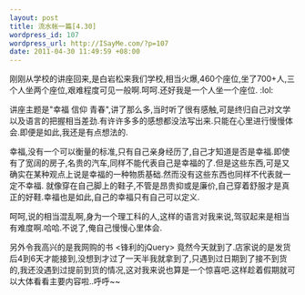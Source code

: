 ```yaml
--- 
layout: post
title: 流水帐一篇[4.30]
wordpress_id: 107
wordpress_url: http://ISayMe.com/?p=107
date: 2011-04-30 11:49:59 +08:00
---
```

刚刚从学校的讲座回来,是白岩松来我们学校,相当火爆,460个座位,坐了700+人,三个人坐两个座位,艰难程度可见一般啊.呵呵.还好我是一个人坐一个座位. :lol: 

讲座主题是"幸福 信仰 青春",讲了那么多,当时听了很有感触,可是终归自己对文学以及语言的把握相当差劲.有许许多多的感想都没法写出来.只能在心里进行慢慢体会.即便是如此,我还是有点想法的.

幸福,没有一个可以衡量的标准,只有自己亲身经历了,自己才知道是否是幸福.即使有了宽阔的房子,名贵的汽车,同样不能代表自己是幸福的了.但是这些东西,可是又确实在某种观点上说是幸福的一种物质基础.然而没有这些东西也同样不代表就一定不幸福. 就像穿在自己脚上的鞋子,不管是昂贵抑或是廉价,自己穿着舒服才是真正的好鞋.幸福也是如此,自己的幸福只有自己可以定义.

呵呵,说的相当混乱啊,身为一个理工科的人,这样的语言对我来说,驾驭起来是相当有难度啊.哈哈.不说了,俺自己慢慢心里体会.

另外令我高兴的是我网购的书 <锋利的jQuery> 竟然今天就到了.店家说的是发货后4到6天才能接到,没想到才过了一天半我就拿到了,只遇到过日期到了接不到货的,我还没遇到过提前到货的情况,这对我来说也算是一个惊喜吧.这样趁着假期就可以大体看看主要内容啦..呼呼~~
